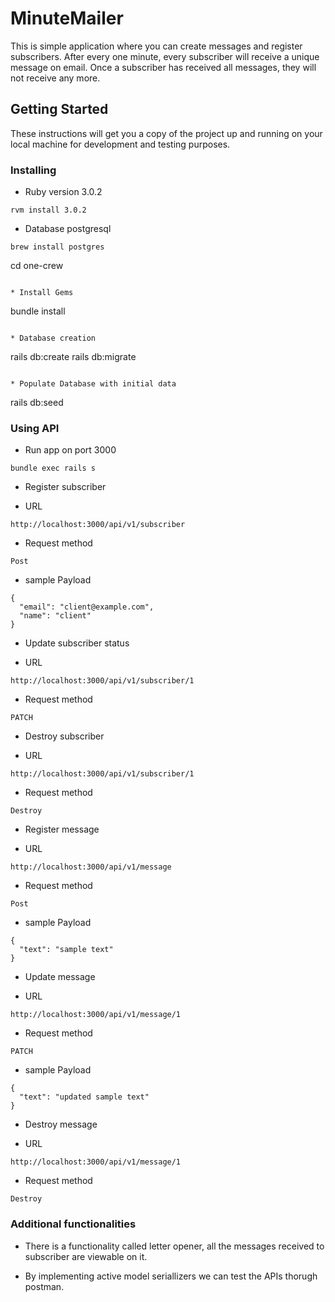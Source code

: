 # MinuteMailer

This is simple application where you can create messages and register subscribers. After every one minute, every subscriber will receive a unique message on email. Once a subscriber has received all messages, they will not receive any more.

## Getting Started

These instructions will get you a copy of the project up and running on your local machine for development and testing purposes.

### Installing

* Ruby version
 3.0.2

 ```
 rvm install 3.0.2
 ```
* Database
postgresql

```
brew install postgres
```

cd one-crew
```

* Install Gems
```
bundle install
```

* Database creation

```
  rails db:create
  rails db:migrate
```

* Populate Database with initial data
```
rails db:seed

### Using API

* Run app on port 3000
```
bundle exec rails s
```
* Register subscriber
- URL
````
http://localhost:3000/api/v1/subscriber
````
- Request method
```
Post
```
- sample Payload
```
{
  "email": "client@example.com",
  "name": "client"
}
```

* Update subscriber status
- URL
````
http://localhost:3000/api/v1/subscriber/1
````
- Request method
```
PATCH
```

* Destroy subscriber
- URL
````
http://localhost:3000/api/v1/subscriber/1
````
- Request method
```
Destroy
```

* Register message
- URL
````
http://localhost:3000/api/v1/message
````
- Request method
```
Post
```
- sample Payload
```
{
  "text": "sample text"
}
```

* Update message
- URL
````
http://localhost:3000/api/v1/message/1
````
- Request method
```
PATCH
```
- sample Payload
```
{
  "text": "updated sample text"
}
```

* Destroy message
- URL
````
http://localhost:3000/api/v1/message/1
````
- Request method
```
Destroy
```

### Additional functionalities

* There is a functionality called letter opener, all the messages received to subscriber are viewable on it.

* By implementing active model seriallizers we can test the APIs thorugh postman.

